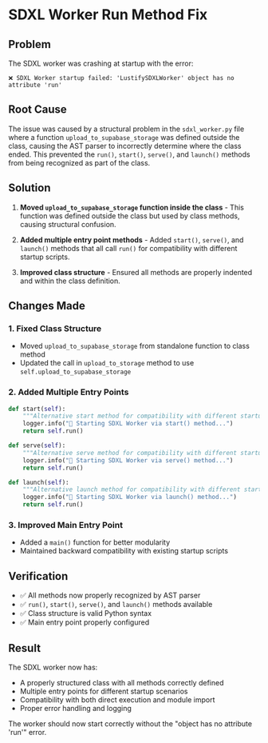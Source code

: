 # SDXL Worker Run Method Fix

## Problem
The SDXL worker was crashing at startup with the error:
```
❌ SDXL Worker startup failed: 'LustifySDXLWorker' object has no attribute 'run'
```

## Root Cause
The issue was caused by a structural problem in the `sdxl_worker.py` file where a function `upload_to_supabase_storage` was defined outside the class, causing the AST parser to incorrectly determine where the class ended. This prevented the `run()`, `start()`, `serve()`, and `launch()` methods from being recognized as part of the class.

## Solution
1. **Moved `upload_to_supabase_storage` function inside the class** - This function was defined outside the class but used by class methods, causing structural confusion.

2. **Added multiple entry point methods** - Added `start()`, `serve()`, and `launch()` methods that all call `run()` for compatibility with different startup scripts.

3. **Improved class structure** - Ensured all methods are properly indented and within the class definition.

## Changes Made

### 1. Fixed Class Structure
- Moved `upload_to_supabase_storage` from standalone function to class method
- Updated the call in `upload_to_storage` method to use `self.upload_to_supabase_storage`

### 2. Added Multiple Entry Points
```python
def start(self):
    """Alternative start method for compatibility with different startup scripts"""
    logger.info("🚀 Starting SDXL Worker via start() method...")
    return self.run()

def serve(self):
    """Alternative serve method for compatibility with different startup scripts"""
    logger.info("🚀 Starting SDXL Worker via serve() method...")
    return self.run()

def launch(self):
    """Alternative launch method for compatibility with different startup scripts"""
    logger.info("🚀 Starting SDXL Worker via launch() method...")
    return self.run()
```

### 3. Improved Main Entry Point
- Added a `main()` function for better modularity
- Maintained backward compatibility with existing startup scripts

## Verification
- ✅ All methods now properly recognized by AST parser
- ✅ `run()`, `start()`, `serve()`, and `launch()` methods available
- ✅ Class structure is valid Python syntax
- ✅ Main entry point properly configured

## Result
The SDXL worker now has:
- A properly structured class with all methods correctly defined
- Multiple entry points for different startup scenarios
- Compatibility with both direct execution and module import
- Proper error handling and logging

The worker should now start correctly without the "object has no attribute 'run'" error.
